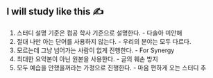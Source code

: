 ## I will study like this ✍

1. 스터디 설명 기준은 컴공 학사 기준으로 설명한다. - 다솔아 미안해
2. 절대 나만 아는 단어를 사용하지 않는다. - 우리의 분야는 모두 다르다.
3. 모르는데 그냥 넘어가는 사람이 없게 진행한다. - For Synergy
4. 최대한 요약본이 아닌 원본을 사용한다. - 글의 훼손 방지
5. 모두 예습을 안했을꺼라는 가정으로 진행한다. - 마음 편하게 오는 스터디 추
